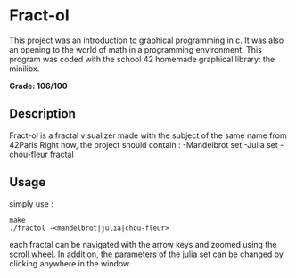 # Fract-ol
This project was an introduction to graphical programming in c. It was also an opening to the world of math in a programming environment.
This program was coded with the school 42 homemade graphical library: the minilibx.

**Grade: 106/100**

## Description
Fract-ol is a fractal visualizer made with the subject of the same name from 42Paris
Right now, the project should contain :
 -Mandelbrot set
 -Julia set
 -chou-fleur fractal

## Usage
simply use :
```
make
./fractol -<mandelbrot|julia|chou-fleur>
```
each fractal can be navigated with the arrow keys and zoomed using the scroll wheel.
In addition, the parameters of the julia set can be changed by clicking anywhere in the window.
